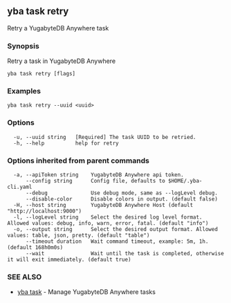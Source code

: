 ## yba task retry

Retry a YugabyteDB Anywhere task

### Synopsis

Retry a task in YugabyteDB Anywhere

```
yba task retry [flags]
```

### Examples

```
yba task retry --uuid <uuid>
```

### Options

```
  -u, --uuid string   [Required] The task UUID to be retried.
  -h, --help          help for retry
```

### Options inherited from parent commands

```
  -a, --apiToken string    YugabyteDB Anywhere api token.
      --config string      Config file, defaults to $HOME/.yba-cli.yaml
      --debug              Use debug mode, same as --logLevel debug.
      --disable-color      Disable colors in output. (default false)
  -H, --host string        YugabyteDB Anywhere Host (default "http://localhost:9000")
  -l, --logLevel string    Select the desired log level format. Allowed values: debug, info, warn, error, fatal. (default "info")
  -o, --output string      Select the desired output format. Allowed values: table, json, pretty. (default "table")
      --timeout duration   Wait command timeout, example: 5m, 1h. (default 168h0m0s)
      --wait               Wait until the task is completed, otherwise it will exit immediately. (default true)
```

### SEE ALSO

* [yba task](yba_task.md)	 - Manage YugabyteDB Anywhere tasks

